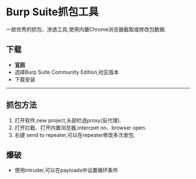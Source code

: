 # Burp Suite抓包工具
一款优秀的抓包、渗透工具,使用内置Chrome浏览器截取或修改包数据.

## 下载
  -   [**官网**](https://portswigger.net/burp)
  -   选择Burp Suite Community Edition,社区版本
  -   下载安装
***
## 抓包方法
1. 打开软件,new project,头部栏选proxy(反代理).
2. 打开拦截、打开内置浏览器,intercpet on、browser open.
3. 右键 send to repeater,可以在repeater修改多次发包.

## 爆破
- 使用intruder,可以在payloads中设置循环条件